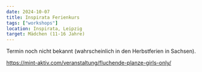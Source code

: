 ```yaml
---
date: 2024-10-07
title: Inspirata Ferienkurs
tags: ["workshops"]
location: Inspirata, Leipzig
target: Mädchen (11-16 Jahre)
---
```


Termin noch nicht bekannt (wahrscheinlich in den Herbstferien in Sachsen).

https://mint-aktiv.com/veranstaltung/fluchende-planze-girls-only/
